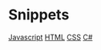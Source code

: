 # Snippets

[Javascript](https://github.com/hpt-dev/Snippets/blob/master/Javascript.md)
[HTML](https://github.com/hpt-dev/Snippets/blob/master/Javascript.md)
[CSS](https://github.com/hpt-dev/Snippets/blob/master/Javascript.md)
[C#](https://github.com/hpt-dev/Snippets/blob/master/Javascript.md)
